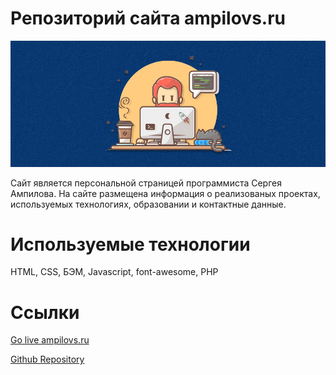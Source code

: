 # Репозиторий сайта ampilovs.ru  
![ampilovs.ru](./public_html/images/ghtitle.jpg)

Сайт является персональной страницей программиста Сергея Ампилова. На сайте размещена информация о реализованых проектах, используемых технологиях, образовании и контактные данные.  

# Используемые технологии
HTML, CSS, БЭМ, Javascript, font-awesome, PHP

# Ссылки
[Go live ampilovs.ru](https://ampilovs.ru/)

[Github Repository](https://github.com/SergeiAmpilov/ampilovs-ru)

